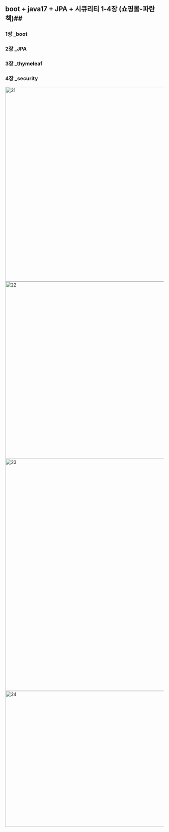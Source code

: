 ## boot + java17 + JPA +  시큐리티 1-4장 (쇼핑몰-파란책)##


### 1장 _boot ###
### 2장 _JPA ###
### 3장 _thymeleaf ###
### 4장 _security ###




<img width="1083" height="618" alt="21" src="https://github.com/user-attachments/assets/e01bf917-f437-4663-b4f4-c98173d05ada" />




<img width="976" height="563" alt="22" src="https://github.com/user-attachments/assets/a2f3c3f5-9ad3-4f1d-adfd-93704d8d16de" />




<img width="1004" height="737" alt="23" src="https://github.com/user-attachments/assets/ff1cc9e3-9e58-45c4-9ce5-29c1dc16c167" />





<img width="871" height="431" alt="24" src="https://github.com/user-attachments/assets/edc0ed50-18f3-41d0-8de0-6afc725d89e9" />
